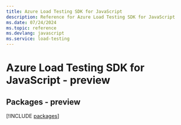```yaml
---
title: Azure Load Testing SDK for JavaScript
description: Reference for Azure Load Testing SDK for JavaScript
ms.date: 07/24/2024
ms.topic: reference
ms.devlang: javascript
ms.service: load-testing
---
```

# Azure Load Testing SDK for JavaScript - preview
## Packages - preview
[!INCLUDE [packages](load-testing-index.md)]